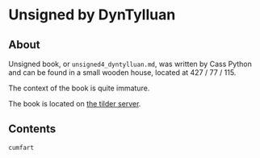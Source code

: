 # Unsigned by DynTylluan

## About
Unsigned book, or `unsigned4_dyntylluan.md`, was written by Cass Python and can be found in a small wooden house, located at 427 / 77 / 115.

The context of the book is quite immature.

The book is located on [the tilder server](https://mc.tildeverse.org/).

## Contents
```
cumfart
```